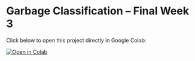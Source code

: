 
# Garbage Classification – Final Week 3

Click below to open this project directly in Google Colab:

<a href="https://colab.research.google.com/github/Bhoomika685/Garbage-classification-_final-week3/blob/main/week3_garbage.ipynb" target="_blank">
  <img src="https://colab.research.google.com/assets/colab-badge.svg" alt="Open in Colab"/>
</a>
